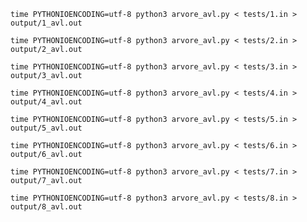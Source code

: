 `time PYTHONIOENCODING=utf-8 python3 arvore_avl.py < tests/1.in > output/1_avl.out`

`time PYTHONIOENCODING=utf-8 python3 arvore_avl.py < tests/2.in > output/2_avl.out`

`time PYTHONIOENCODING=utf-8 python3 arvore_avl.py < tests/3.in > output/3_avl.out`

`time PYTHONIOENCODING=utf-8 python3 arvore_avl.py < tests/4.in > output/4_avl.out`

`time PYTHONIOENCODING=utf-8 python3 arvore_avl.py < tests/5.in > output/5_avl.out`

`time PYTHONIOENCODING=utf-8 python3 arvore_avl.py < tests/6.in > output/6_avl.out`

`time PYTHONIOENCODING=utf-8 python3 arvore_avl.py < tests/7.in > output/7_avl.out`

`time PYTHONIOENCODING=utf-8 python3 arvore_avl.py < tests/8.in > output/8_avl.out`
